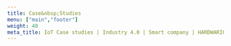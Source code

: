 ```yaml
---
title: Case&nbsp;Studies
menu: ["main","footer"]
weight: 40
meta_title: IoT Case studies | Industry 4.0 | Smart company | HARDWARIO
---
```

